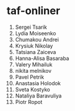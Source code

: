 # taf-onliner

1. Sergei Tsarik
2. Lydia Moiseenko
3. Chumakou Andrei
4. Krysiuk Nikolay
5. Tatsiana Zaiceva
6. Hanna-Alisa Basaraba
7. Valery Mihailuk
8. nikita melnikov
9. Pavel Petrik
10. Anastasia Holodok
11. Sveta Kostyko
12. Nataliya Baravuliya
13. Piotr Ropot